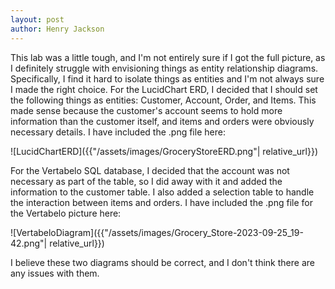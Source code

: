 ```yaml
---
layout: post
author: Henry Jackson
---
```

This lab was a little tough, and I'm not entirely sure if I got the full picture, as I definitely struggle with envisioning things as entity relationship diagrams. Specifically, I find it hard to isolate things as entities and I'm not always sure I made the right choice.
For the LucidChart ERD, I decided that I should set the following things as entities: Customer, Account, Order, and Items. This made sense because the customer's account seems to hold more information than the customer itself, and items and orders were obviously necessary details. I have included the .png file here:

![LucidChartERD]({{"/assets/images/GroceryStoreERD.png"| relative_url}})

For the Vertabelo SQL database, I decided that the account was not necessary as part of the table, so I did away with it and added the information to the customer table. I also added a selection table to handle the interaction between items and orders. I have included the .png file for the Vertabelo picture here:

![VertabeloDiagram]({{"/assets/images/Grocery_Store-2023-09-25_19-42.png"| relative_url}})

I believe these two diagrams should be correct, and I don't think there are any issues with them.
